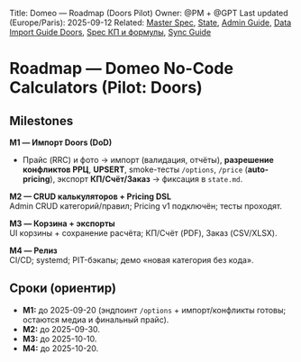 Title: Domeo — Roadmap (Doors Pilot)
Owner: @PM + @GPT
Last updated (Europe/Paris): 2025-09-12
Related: [Master Spec](./master_spec.md), [State](./state.md), [Admin Guide](./admin_guide.md),
         [Data Import Guide Doors](./data_import_guide_doors.md), [Spec КП и формулы](./spec_kp_formulas.md), [Sync Guide](./sync_guide.md)

# Roadmap — Domeo No-Code Calculators (Pilot: Doors)

## Milestones
**M1 — Импорт Doors (DoD)**  
- Прайс (RRC) и фото → импорт (валидация, отчёты), **разрешение конфликтов РРЦ**, **UPSERT**, smoke-тесты `/options`, `/price` (**auto-pricing**), экспорт **КП/Счёт/Заказ** → фиксация в `state.md`.

**M2 — CRUD калькуляторов + Pricing DSL**  
Admin CRUD категорий/правил; Pricing v1 подключён; тесты проходят.

**M3 — Корзина + экспорты**  
UI корзины + сохранение расчёта; КП/Счёт (PDF), Заказ (CSV/XLSX).

**M4 — Релиз**  
CI/CD; systemd; PIT-бэкапы; демо «новая категория без кода».

## Сроки (ориентир)
- **M1:** до 2025-09-20 (эндпоинт `/options` + импорт/конфликты готовы; остаются медиа и финальный прайс).  
- **M2:** до 2025-09-30.  
- **M3:** до 2025-10-10.  
- **M4:** до 2025-10-20.
